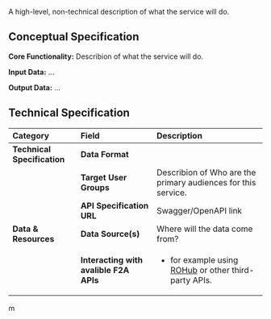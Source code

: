 <!-- ### T4.1. FDO Services Multilingual Generative QA-->
A high-level, non-technical description of what the service will do.

## Conceptual Specification

**Core Functionality:** Describion of what the service will do.

**Input Data:** ...

**Output Data:** ...

## Technical Specification	

| **Category** | **Field** | **Description** |
|:---|:---|:---|
| **Technical Specification** | **Data Format** |   |
| | **Target User Groups** | Describion of Who are the primary audiences for this service. |
| | **API Specification URL** | Swagger/OpenAPI link |
| **Data & Resources** | **Data Source(s)** | Where will the data come from? |
| | **Interacting with avalible F2A APIs** | <ul><li> for example using [ROHub](https://www.rohub.org/) or other third-party APIs.</li></ul> |

m